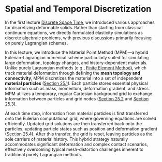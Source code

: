 # Spatial and Temporal Discretization

In the first lecture [Discrete Space Time](./lec1-discrete_space_time.md), we introduced various approaches for discretizing deformable solids. Rather than starting from classical continuum equations, we directly formulated elasticity simulations as discrete algebraic problems, with previous discussions primarily focusing on purely Lagrangian schemes.

In this lecture, we introduce the Material Point Method (MPM)—a hybrid Eulerian-Lagrangian numerical scheme particularly suited for simulating large deformation, topology changes, and history-dependent materials. Unlike purely Lagrangian methods (e.g., [Finite Element Method](./lec19-linear_FEM.md)), which track material deformation through defining the **mesh topology and connectivity**, MPM discretizes the material into a set of independent **material particles** ([Section 25.1](./lec25.1-material_particles.md)). Each particle stores essential physical information such as mass, momentum, deformation gradient, and stress. MPM utilizes a temporary, regular Cartesian background grid to exchange information between particles and grid nodes ([Section 25.2](./lec25.2-interpolating_functions.md) and [Section 25.3](./lec25.3-euler_lag_transfers.md)).

At each time step, information from material particles is first transferred onto the Eulerian computational grid, where governing equations are solved efficiently. Updated grid solutions are then transferred back onto the particles, updating particle states such as position and deformation gradient ([Section 25.4](src/lec25.4-particle_state_update.md)). After this transfer, the grid is reset, leaving particles as the sole carriers of material history. This hybrid strategy naturally accommodates significant deformation and complex contact scenarios, effectively overcoming typical mesh-distortion challenges inherent to traditional purely Lagrangian methods.